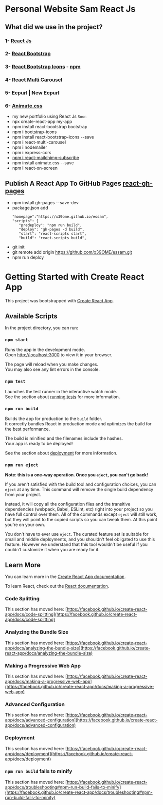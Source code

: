 # Personal Website Sam React Js

## What did we use in the project?
### 1- [React Js](https://react.dev/learn/installation)
### 2- [React Bootstrap](https://react-bootstrap.netlify.app/)
### 3- [React Bootstrap Icons](https://icons.getbootstrap.com/) - [npm](https://www.npmjs.com/package/react-bootstrap-icons)
### 4- [React Multi Carousel](https://www.npmjs.com/package/react-multi-carousel)
### 5- [Eepurl](http://www.eepurl.com/) | [New Eepurl](https://mailchimp.com/)
### 6- [Animate.css](https://animate.style/)


- my new portfolio using React Js `Soon`
- npx create-react-app my-app
- npm install react-bootstrap bootstrap
- npm i bootstrap-icons
- npm install react-bootstrap-icons --save
- npm i react-multi-carousel
- npm i nodemailer
- npm i express-cors
- [npm i react-mailchimp-subscribe](https://www.npmjs.com/package/react-mailchimp-subscribe)
- npm install animate.css --save
- npm i react-on-screen

## Publish A React App To GitHub Pages [react-gh-pages](https://github.com/x39OME/react-gh-pages?tab=readme-ov-file#3-install-the-gh-pages-npm-package)
- npm install gh-pages --save-dev
- package.json add
  ```
  "homepage":"https://x39ome.github.io/essam",
  "scripts": {
     "predeploy": "npm run build",
     "deploy": "gh-pages -d build",
     "start": "react-scripts start",
     "build": "react-scripts build",        
- git init
- git remote add origin https://github.com/x39OME/essam.git
- npm run deploy



# Getting Started with Create React App

This project was bootstrapped with [Create React App](https://github.com/facebook/create-react-app).

## Available Scripts

In the project directory, you can run:

### `npm start`

Runs the app in the development mode.\
Open [http://localhost:3000](http://localhost:3000) to view it in your browser.

The page will reload when you make changes.\
You may also see any lint errors in the console.

### `npm test`

Launches the test runner in the interactive watch mode.\
See the section about [running tests](https://facebook.github.io/create-react-app/docs/running-tests) for more information.

### `npm run build`

Builds the app for production to the `build` folder.\
It correctly bundles React in production mode and optimizes the build for the best performance.

The build is minified and the filenames include the hashes.\
Your app is ready to be deployed!

See the section about [deployment](https://facebook.github.io/create-react-app/docs/deployment) for more information.

### `npm run eject`

**Note: this is a one-way operation. Once you `eject`, you can't go back!**

If you aren't satisfied with the build tool and configuration choices, you can `eject` at any time. This command will remove the single build dependency from your project.

Instead, it will copy all the configuration files and the transitive dependencies (webpack, Babel, ESLint, etc) right into your project so you have full control over them. All of the commands except `eject` will still work, but they will point to the copied scripts so you can tweak them. At this point you're on your own.

You don't have to ever use `eject`. The curated feature set is suitable for small and middle deployments, and you shouldn't feel obligated to use this feature. However we understand that this tool wouldn't be useful if you couldn't customize it when you are ready for it.

## Learn More

You can learn more in the [Create React App documentation](https://facebook.github.io/create-react-app/docs/getting-started).

To learn React, check out the [React documentation](https://reactjs.org/).

### Code Splitting

This section has moved here: [https://facebook.github.io/create-react-app/docs/code-splitting](https://facebook.github.io/create-react-app/docs/code-splitting)

### Analyzing the Bundle Size

This section has moved here: [https://facebook.github.io/create-react-app/docs/analyzing-the-bundle-size](https://facebook.github.io/create-react-app/docs/analyzing-the-bundle-size)

### Making a Progressive Web App

This section has moved here: [https://facebook.github.io/create-react-app/docs/making-a-progressive-web-app](https://facebook.github.io/create-react-app/docs/making-a-progressive-web-app)

### Advanced Configuration

This section has moved here: [https://facebook.github.io/create-react-app/docs/advanced-configuration](https://facebook.github.io/create-react-app/docs/advanced-configuration)

### Deployment

This section has moved here: [https://facebook.github.io/create-react-app/docs/deployment](https://facebook.github.io/create-react-app/docs/deployment)

### `npm run build` fails to minify

This section has moved here: [https://facebook.github.io/create-react-app/docs/troubleshooting#npm-run-build-fails-to-minify](https://facebook.github.io/create-react-app/docs/troubleshooting#npm-run-build-fails-to-minify)
